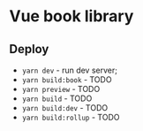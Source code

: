 # Vue book library

## Deploy

* `yarn dev` - run dev server;
* `yarn build:book` - TODO
* `yarn preview` - TODO
* `yarn build` - TODO
* `yarn build:dev` - TODO
* `yarn build:rollup` - TODO
